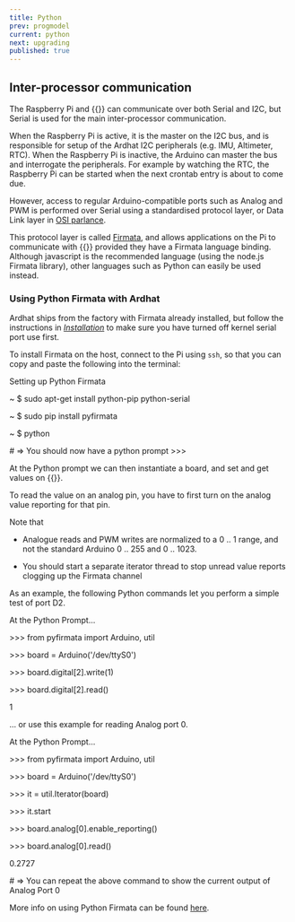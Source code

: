 ```yaml
---
title: Python
prev: progmodel
current: python
next: upgrading
published: true
---
```



## Inter-processor communication

The Raspberry Pi and {{<ardhat>}} can communicate over both Serial and I2C, but Serial is used for the main inter-processor communication.

When the Raspberry Pi is active, it is the master on the  I2C bus, and is responsible for setup of the Ardhat I2C peripherals (e.g. IMU, Altimeter, RTC).  When the Raspberry Pi is inactive, the Arduino can master the bus and interrogate the peripherals.  For example by watching the RTC, the Raspberry Pi can be started when the next crontab entry is about to come due.

However, access to regular Arduino-compatible ports such as Analog and PWM is performed over Serial using a standardised protocol layer, or Data Link layer in [OSI parlance](https://en.wikipedia.org/wiki/OSI_model).

This protocol layer is called [Firmata](https://www.arduino.cc/en/Reference/Firmata), and allows applications on the Pi to communicate with {{<ardhat>}} provided they have a Firmata language binding. Although javascript is the recommended language (using the node.js Firmata library), other languages such as Python can easily be used instead.

### Using Python Firmata with Ardhat

Ardhat ships from the factory with Firmata already installed, but follow the instructions in [_Installation_](/doc/installation) to make sure you have turned off kernel serial port use first.

To install Firmata on the host, connect to the Pi using `ssh`, so that you can copy and paste the following into the terminal:

<section class="quickstart" >
  <div class="grid">
    <div class="unit .half code">
      <p class="title">Setting up Python Firmata</p>
      <div class="shell">
        <p class="line">
          <span class="path">~</span>
          <span class="prompt">$</span>
          <span class="command">sudo apt-get install python-pip python-serial</span>
        </p>        
        <p class="line">
          <span class="path">~</span>
          <span class="prompt">$</span>
          <span class="command">sudo pip install pyfirmata</span>
        </p>
        <p class="line">
          <span class="path">~</span>
          <span class="prompt">$</span>
          <span class="command">python</span>
        </p>
        <p class="line">
          <span class="output"># => You should now have a python prompt >>></span>
        </p>
      </div>
    </div>
    <div class="clear"></div>
  </div>
</section>

At the Python prompt we can then instantiate a board, and set and get values on {{<ardhat>}}.

To read the value on an analog pin, you have to first turn on the analog value reporting for that pin.

Note that

- Analogue reads and PWM writes are normalized to a 0 .. 1 range, and not the standard Arduino 0 .. 255 and 0 .. 1023.

- You should start a separate iterator thread to stop unread value reports clogging up the Firmata channel


As an example, the following Python commands let you perform a simple test of port D2.

<section class="quickstart" >
  <div class="grid">
    <div class="unit .half code">
      <p class="title">At the Python Prompt... </p>
      <div class="shell">
        <p class="line">
          <span class="prompt">>>></span>
          <span class="command">from pyfirmata import Arduino, util</span>
        </p>        
        <p class="line">
          <span class="prompt">>>></span>
          <span class="command">board = Arduino('/dev/ttyS0')</span>
        </p>
        <p class="line">
          <span class="prompt">>>></span>
          <span class="command">board.digital[2].write(1)</span>
        </p>
        <p class="line">
          <p class="line">
          <span class="prompt">>>></span>
          <span class="command">board.digital[2].read()</span>
        </p>
        <p class="line">
          <span class="command">1</span>
        </p>
        <p class="line">
        <p class="line">
        </p>
      </div>
    </div>
    <div class="clear"></div>
  </div>
</section>



... or use this example for reading Analog port 0.

<section class="quickstart" >
  <div class="grid">
    <div class="unit .half code">
      <p class="title">At the Python Prompt... </p>
      <div class="shell">
        <p class="line">
          <span class="prompt">>>></span>
          <span class="command">from pyfirmata import Arduino, util</span>
        </p>        
        <p class="line">
          <span class="prompt">>>></span>
          <span class="command">board = Arduino('/dev/ttyS0')</span>
        </p>
        <p class="line">
          <span class="prompt">>>></span>
          <span class="command">it = util.Iterator(board)</span>
        </p>
        <p class="line">
          <p class="line">
          <span class="prompt">>>></span>
          <span class="command">it.start</span>
        </p>
        <p class="line">
          <span class="prompt">>>></span>
          <span class="command"> board.analog[0].enable_reporting()</span>
        </p>
        <p class="line">
          <span class="prompt">>>></span>
          <span class="command">board.analog[0].read()</span>
        </p>
        <p class="line">
          <span class="command">0.2727</span>
        </p>
        <p class="line">
        <p class="line">
          <span class="output"># => You can repeat the above command to show the current output of Analog Port 0</span>
        </p>
      </div>
    </div>
    <div class="clear"></div>
  </div>
</section>




More info on using Python Firmata can be found [here](https://github.com/tino/pyFirmata).
